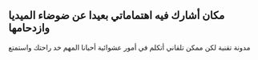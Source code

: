 ## مكان أشارك فيه اهتماماتي بعيدا عن ضوضاء الميديا وازدحامها
مدونة تقنية لكن ممكن تلقاني أتكلم في أمور عشوائية أحيانا المهم خد راحتك واستمتع
